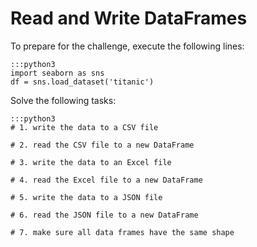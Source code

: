 
# Read and Write DataFrames

To prepare for the challenge, execute the following lines:

    :::python3
    import seaborn as sns
    df = sns.load_dataset('titanic')

Solve the following tasks:

    :::python3
    # 1. write the data to a CSV file

    # 2. read the CSV file to a new DataFrame

    # 3. write the data to an Excel file

    # 4. read the Excel file to a new DataFrame

    # 5. write the data to a JSON file

    # 6. read the JSON file to a new DataFrame

    # 7. make sure all data frames have the same shape
